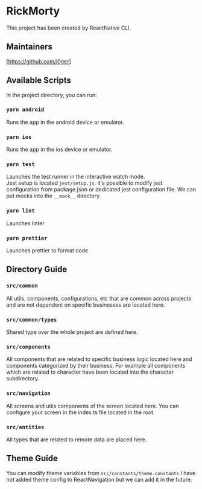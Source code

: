 # RickMorty

This project has been created by ReactNative CLI.

## Maintainers
[https://github.com/l0ger]

## Available Scripts

In the project directory, you can run:

### `yarn android`

Runs the app in the android device or emulator.
### `yarn ios`

Runs the app in the ios device or emulator.


### `yarn test`

Launches the test runner in the interactive watch mode.\
Jest setup is located `jest/setup.js`. it's possible to modify jest
configuration from package.json or dedicated jest configuration file.
We can put mocks into the `__mock__` directory.

### `yarn lint`
Launches linter

### `yarn prettier`

Launches prettier to format code


## Directory Guide

### `src/common`
All utils, components, configurations, etc that are common across projects and are not dependent on specific businesses are located here.

### `src/common/types`
Shared type over the whole project are defined here.

### `src/components`
All components that are related to specific business logic
located here and components categorized by their business.
For example all components which are related to 
character have been located into the character subdirectory.

### `src/navigation`
All screens and utils components of the screen located here.
You can configure your screen in the index.ts file located in the root.

### `src/entities`
All types that are related to remote data
are placed here.

## Theme Guide
You can modify theme variables
from `src/constants/theme.constants` 
I have not added theme config to ReactNavigation but we can add it in the future.






